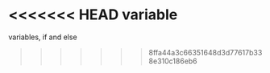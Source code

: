<<<<<<< HEAD
variable
=======
variables, if and else
>>>>>>> 8ffa44a3c66351648d3d77617b338e310c186eb6

